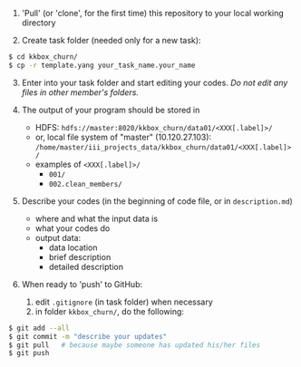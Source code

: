 1. 'Pull' (or 'clone', for the first time) this repository to your local working directory

2. Create task folder (needed only for a new task):
```bash
$ cd kkbox_churn/
$ cp -r template.yang your_task_name.your_name
``` 

3. Enter into your task folder and start editing your codes. *Do not edit any files in other member's folders.*
 
4. The output of your program should be stored in
    - HDFS: `hdfs://master:8020/kkbox_churn/data01/<XXX[.label]>/`
    - or, local file system of "master" (10.120.27.103): `/home/master/iii_projects_data/kkbox_churn/data01/<XXX[.label]>/`
    - examples of `<XXX[.label]>/`
        * `001/`
        * `002.clean_members/`

5. Describe your codes (in the beginning of code file, or in `description.md`)
    + where and what the input data is
    + what your codes do
    + output data:
        - data location
        - brief description
        - detailed description

6. When ready to 'push' to GitHub:
    1. edit `.gitignore` (in task folder) when necessary
    2. in folder `kkbox_churn/`, do the following:
```bash
$ git add --all
$ git commit -m "describe your updates"
$ git pull   # because maybe someone has updated his/her files
$ git push
```
